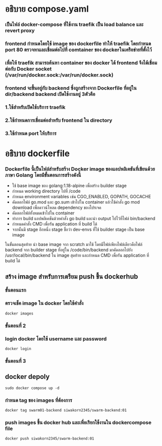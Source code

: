 # อธิบาย compose.yaml

### เป็นไฟล์ docker-compose ที่ใช้งาน traefik เป็น load balance และ revert proxy
### frontend กำหนดโดยใช้ image ของ dockerfile ทำให้ traefik โดยกำหนด port 80 ตรวจหาและเชื่อมต่อไปที่ comtainer ของ dockerในเครือข่ายที่ตั้งไว้
### เพื่อให้ traefik สามารถค้นหา container ของ docker ได้ frontend จึงได้เชื่อมต่อกับ Docker socket (/var/run/docker.sock:/var/run/docker.sock) 
### frontend จะขึ้นอยู่กับ backend ซึ่งถูกสร้างจาก Dockerfile ที่อยู่ใน dir/backend backend เปิดใช้งานอยู่ 3ตัวคือ 
### 1.ใช้สำหรับเปิดใช้บริการ traefik
### 2.ใช้กำหนดการเชื่อมต่อสำหรับ frontend ใน directory
### 3.ใช้กำหนด port ให้บริการ

# อธิบาย dockerfile
### Dockerfile นี้เป็นไฟล์สำหรับสร้าง Docker image ของแอปพลิเคชันที่เขียนด้วยภาษา Golang โดยมีขั้นตอนการสร้างดังนี้
* ใช้ base image ของ golang:1.18-alpine เพื่อสร้าง builder stage
* กำหนด working directory ไปที่ /code
* กำหนด environment variables เช่น CGO_ENABLED, GOPATH, GOCACHE
* คัดลอกไฟล์ go.mod และ go.sum เข้าไปใน container แล้วใช้คำสั่ง go mod download เพื่อดาวน์โหลด dependency ของโปรเจค
* คัดลอกไฟล์ทั้งหมดเข้าไปใน container
* ทำการ build แอปพลิเคชันด้วยคำสั่ง go build และนำ output ไปไว้ที่ไฟล์ bin/backend
* กำหนดคำสั่ง CMD เพื่อรัน application ที่ build ได้
* จากนั้นมี stage อีกหนึ่ง stage ชื่อว่า dev-envs ที่ใช้ builder stage เป็น base image 

ในขั้นตอนสุดท้าย นำ base image จาก scratch มาใช้ โดยมีไฟล์เพียงไฟล์เดียวคือไฟล์ backend จาก builder stage ที่อยู่ใน /code/bin/backend มาคัดลอกไปยัง /usr/local/bin/backend ใน image สุดท้าย และกำหนด CMD เพื่อรัน application ที่ build ได้

## สร้าง image สำหรับการเตรียม push ขึ้น dockerhub

### ขั้นตอนแรก

### ตรวจเช็ค image ใน docker โดยใช้คำสั่ง

```
docker images
```

### ขั้นตอนที่ 2

### login docker โดยใช้  username และ password

```
docker login
```
### ขั้นตอนที่ 3 

## docker depoly

```
sudo docker compose up -d
```

### กำหนด tag ของ images ที่ต้องการ

```
docker tag swarm01-backend siwakorn2345/swarm-backend:01
```
 
### push images ขึ้น docker hub และเพื่อเรียกใช้้งานใน dockercompose file

```
docker push siwakorn2345/swarm-backend:01
```
